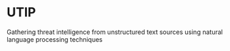 # UTIP
Gathering threat intelligence from unstructured text sources using natural language processing techniques

